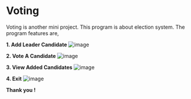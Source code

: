 # Voting

Voting is another mini project. This program is about election system. The program features are, 

**1. Add Leader Candidate**
   ![image](https://github.com/senakristiawan/Voting/assets/118242816/1b7203a8-6360-4ba4-97f3-e17ef30a460d)
   
**2. Vote A Candidate**
   ![image](https://github.com/senakristiawan/Voting/assets/118242816/82eecf06-2570-49d0-90c9-190ac7fdbf73)
   
**3. View Added Candidates**
   ![image](https://github.com/senakristiawan/Voting/assets/118242816/85008c6e-a226-4570-aa4d-f57ecd07af7e)
   
**4. Exit**
   ![image](https://github.com/senakristiawan/Voting/assets/118242816/358b5056-33d6-49b4-8931-c6717a749809)
   

**Thank you !**
